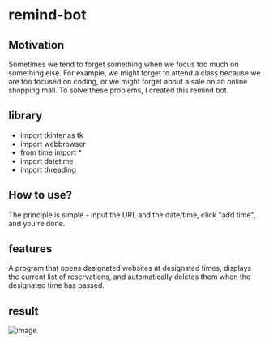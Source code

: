 # remind-bot
## Motivation
Sometimes we tend to forget something when we focus too much on something else. For example, we might forget to attend a class because we are too focused on coding, or we might forget about a sale on an online shopping mall. To solve these problems, I created this remind bot.
## library
+ import tkinter as tk
+ import webbrowser
+ from time import *
+ import datetime
+ import threading
## How to use?
The principle is simple - input the URL and the date/time, click "add time", and you're done.
## features
A program that opens designated websites at designated times, displays the current list of reservations, and automatically deletes them when the designated time has passed.
## result
![image](https://user-images.githubusercontent.com/87925027/232967737-f8b5ba30-8866-4599-8c17-af4c5e9ad8eb.png)
